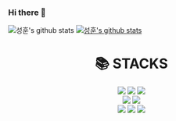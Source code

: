 ### Hi there 👋

![성훈's github stats](https://github-readme-stats.vercel.app/api?username=shunn2&show_icons=true)
[![성훈's github stats](https://github-readme-stats.vercel.app/api/top-langs/?username=shunn2&show_icons=true&hide_border=true&title_color=004386&icon_color=004386&layout=compact)](https://github.com/shunn2)

<div align=center><h1>📚 STACKS</h1></div>
<div align=center>
  <img src="https://img.shields.io/badge/html5-E34F26?style=for-the-badge&logo=html5&logoColor=white"> 
  <img src="https://img.shields.io/badge/css-1572B6?style=for-the-badge&logo=css3&logoColor=white"> 
  <img src="https://img.shields.io/badge/javascript-F7DF1E?style=for-the-badge&logo=javascript&logoColor=black"> 
  <br/>
  <img src="https://img.shields.io/badge/react-61DAFB?style=for-the-badge&logo=react&logoColor=black">
  <img src="https://img.shields.io/badge/Next-black?style=for-the-badge&logo=next.js&logoColor=white"> 
  <br/>
  <img src="https://img.shields.io/badge/python-3776AB?style=for-the-badge&logo=python&logoColor=white">
  <img src="https://img.shields.io/badge/c-A8B9CC?style=for-the-badge&logo=c&logoColor=white">
  <img src="https://img.shields.io/badge/c++-00599C?style=for-the-badge&logo=c%2B%2B&logoColor=white">
</div>

<!-- [![trophy](https://github-profile-trophy.vercel.app/?username=shunn2&row=1&column=5)](https://github.com/ryo-ma/github-profile-trophy) -->
